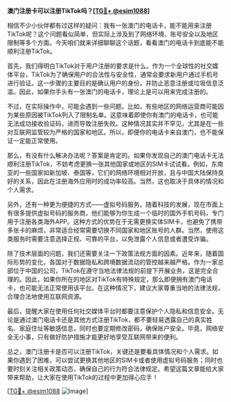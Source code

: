 **澳门注册卡可以注册TikTok吗？[[TG💪+ @esim1088](https://t.me/s/esim1088)]**

相信不少小伙伴都有过这样的疑问：我有一张澳门的电话卡，能不能用来注册TikTok呢？这个问题看似简单，但实际上涉及到了网络环境、账号安全以及地区限制等多个方面。今天咱们就来详细聊聊这个话题，看看澳门的电话卡到底能不能顺利注册TikTok。

首先，我们得明白TikTok对于用户注册的要求是什么。作为一个全球性的社交媒体平台，TikTok为了确保用户的合法性与安全性，通常会要求新用户通过手机号进行验证。这一步骤的主要目的是确认用户的身份，并防止恶意注册或垃圾信息泛滥。因此，如果你手头有一张澳门的电话卡，理论上是可以用来完成注册的。

不过，在实际操作中，可能会遇到一些问题。比如，有些地区的网络运营商可能因为某些原因被TikTok列入了限制名单。这意味着即使你有澳门的电话卡，也可能无法成功接收验证码，进而导致注册失败。这种情况其实并不罕见，尤其是在一些对互联网监管较为严格的国家和地区。所以，即便你的电话卡来自澳门，也不能保证一定能正常使用。

那么，有没有什么解决办法呢？答案是肯定的。如果你发现自己的澳门电话卡无法顺利注册TikTok，不妨考虑更换一张其他国家或地区的SIM卡试试看。例如，东南亚的一些国家如新加坡、泰国等，它们的网络环境相对开放，且与中国大陆保持良好的关系，因此在注册海外应用时的成功率较高。当然，这也取决于具体的情况和个人需求。

另外，还有一种更为便捷的方式——虚拟号码服务。随着科技的发展，现在市面上有很多提供虚拟号码的服务商，他们能够为你生成一个临时的国外手机号码，专门用于注册各类海外APP。这种方式的优势在于无需更换实体SIM卡，也避免了携带多张卡的麻烦，非常适合经常需要切换不同国家和地区账号的人群。当然，使用这类服务时需要注意选择正规、可靠的平台，以免泄露个人信息或者遭受诈骗。

除了技术层面的问题，我们还需要关注一下政策法规方面的因素。近年来，随着国际形势的变化，各国对于数据隐私和跨境数据流动的管控越来越严格。作为一家总部位于中国的公司，TikTok在遵守当地法律法规的前提下开展业务，这是完全合理的。因此，如果你所在的地区对TikTok有特殊规定，那么即便拥有澳门电话卡，也可能无法正常使用该平台。在这种情况下，建议大家尊重当地的法律法规，合理合法地使用互联网资源。

最后，提醒大家在使用任何社交媒体平台时都要注意保护个人隐私和信息安全。无论是通过澳门电话卡还是其他方式注册TikTok，都不要轻易透露自己的真实姓名、家庭住址等敏感信息，同时也要定期修改密码，确保账户安全。毕竟，网络安全无小事，只有做好防护措施才能更好地享受互联网带来的便利。

总之，澳门注册卡是否可以注册TikTok，关键还是要看具体情况和个人需求。如果你遇到了困难，可以尝试更换其他地区的SIM卡或者使用虚拟号码服务；同时也要时刻关注相关政策动态，确保自己的行为符合法律规定。希望这篇文章能给大家带来帮助，让大家在使用TikTok的过程中更加得心应手！

[[TG💪+ @esim1088](https://t.me/s/esim1088) ![Image](https://i.postimg.cc/4NQfJmqS/Snipaste-2025-05-13-00-14-12.png)]